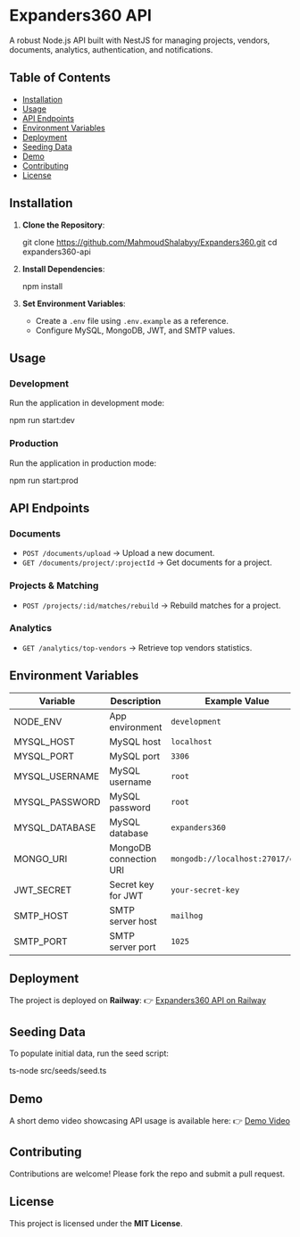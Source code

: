 
# Expanders360 API

A robust Node.js API built with NestJS for managing projects, vendors, documents, analytics, authentication, and notifications.

## Table of Contents
- [Installation](#installation)
- [Usage](#usage)
- [API Endpoints](#api-endpoints)
- [Environment Variables](#environment-variables)
- [Deployment](#deployment)
- [Seeding Data](#seeding-data)
- [Demo](#demo)
- [Contributing](#contributing)
- [License](#license)

## Installation

1. **Clone the Repository**:
   
   git clone https://github.com/MahmoudShalabyy/Expanders360.git
   cd expanders360-api


2. **Install Dependencies**:

   
   npm install
   

3. **Set Environment Variables**:

   * Create a `.env` file using `.env.example` as a reference.
   * Configure MySQL, MongoDB, JWT, and SMTP values.

## Usage

### Development

Run the application in development mode:


npm run start:dev


### Production

Run the application in production mode:


npm run start:prod


## API Endpoints

### Documents

* `POST /documents/upload` → Upload a new document.
* `GET /documents/project/:projectId` → Get documents for a project.

### Projects & Matching

* `POST /projects/:id/matches/rebuild` → Rebuild matches for a project.

### Analytics

* `GET /analytics/top-vendors` → Retrieve top vendors statistics.

## Environment Variables

| Variable        | Description            | Example Value                   |
| --------------- | ---------------------- | ------------------------------- |
| NODE\_ENV       | App environment        | `development`                   |
| MYSQL\_HOST     | MySQL host             | `localhost`                     |
| MYSQL\_PORT     | MySQL port             | `3306`                          |
| MYSQL\_USERNAME | MySQL username         | `root`                          |
| MYSQL\_PASSWORD | MySQL password         | `root`                          |
| MYSQL\_DATABASE | MySQL database         | `expanders360`                  |
| MONGO\_URI      | MongoDB connection URI | `mongodb://localhost:27017/exp` |
| JWT\_SECRET     | Secret key for JWT     | `your-secret-key`               |
| SMTP\_HOST      | SMTP server host       | `mailhog`                       |
| SMTP\_PORT      | SMTP server port       | `1025`                          |

## Deployment

The project is deployed on **Railway**:
👉 [Expanders360 API on Railway](https://your-app-name.up.railway.app)

## Seeding Data

To populate initial data, run the seed script:


ts-node src/seeds/seed.ts


## Demo

A short demo video showcasing API usage is available here:
👉 [Demo Video](https://your-demo-link.com)

## Contributing

Contributions are welcome! Please fork the repo and submit a pull request.

## License

This project is licensed under the **MIT License**.



